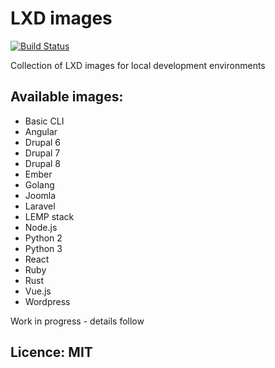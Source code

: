 # LXD images

[![Build Status](https://travis-ci.org/drubb/lxd-images.svg?branch=master)](https://travis-ci.org/drubb/lxd-images)

Collection of LXD images for local development environments

## Available images:

* Basic CLI
* Angular
* Drupal 6
* Drupal 7
* Drupal 8
* Ember
* Golang
* Joomla
* Laravel
* LEMP stack
* Node.js
* Python 2
* Python 3
* React
* Ruby
* Rust
* Vue.js
* Wordpress

Work in progress - details follow

## Licence: MIT

